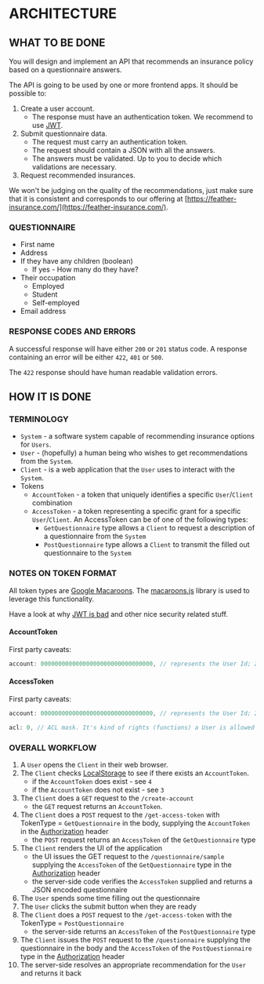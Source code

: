 # ARCHITECTURE

## WHAT TO BE DONE

You will design and implement an API that recommends an insurance policy based on a questionnaire answers.

The API is going to be used by one or more frontend apps. It should be possible to:

1. Create a user account.
    - The response must have an authentication token. We recommend to use [JWT](https://jwt.io/).
2. Submit questionnaire data.
    - The request must carry an authentication token.
    - The request should contain a JSON with all the answers.
    - The answers must be validated. Up to you to decide which validations are necessary.
3. Request recommended insurances.

We won't be judging on the quality of the recommendations, just make sure that it is consistent and corresponds to our offering at [https://feather-insurance.com/](https://feather-insurance.com/).

### QUESTIONNAIRE

- First name
- Address
- If they have any children (boolean)
  - If yes - How many do they have?
- Their occupation
  - Employed
  - Student
  - Self-employed
- Email address

### RESPONSE CODES AND ERRORS

A successful response will have either `200` or `201` status code. A response containing an error will be either `422`, `401` or `500`.

The `422` response should have human readable validation errors.

## HOW IT IS DONE

### TERMINOLOGY

- `System` - a software system capable of recommending insurance options for `Users`.
- `User` - (hopefully) a human being who wishes to get recommendations from the `System`.
- `Client` - is a web application that the `User` uses to interact with the `System`.
- Tokens
  - `AccountToken` - a token that uniquely identifies a specific `User`/`Client` combination
  - `AccessToken` - a token representing a specific grant for a specific `User`/`Client`. An AccessToken can be of one of the following types:
    - `GetQuestionnaire` type allows a `Client` to request a description of a questionnaire from the `System`
    - `PostQuestionnaire` type allows a `Client` to transmit the filled out questionnaire to the `System`

### NOTES ON TOKEN FORMAT

All token types are [Google Macaroons](https://research.google/pubs/pub41892/). The [macaroons.js](https://github.com/nitram509/macaroons.js) library is used to leverage this functionality.

Have a look at why [JWT is bad](https://latacora.micro.blog/a-childs-garden/) and other nice security related stuff.

#### AccountToken

First party caveats:

```javascript
account: 00000000000000000000000000000000, // represents the User Id; 256 bits; see randombytes_buf: https://libsodium.gitbook.io/doc/generating_random_data
```

#### AccessToken

First party caveats:

```javascript
account: 00000000000000000000000000000000, // represents the User Id; 256 bits; see randombytes_buf: https://libsodium.gitbook.io/doc/generating_random_data
```

```javascript
acl: 0, // ACL mask. It's kind of rights (functions) a User is allowed to execute on the server-side
```

### OVERALL WORKFLOW

1. A `User` opens the `Client` in their web browser.
2. The `Client` checks [LocalStorage](https://developer.mozilla.org/en-US/docs/Web/API/Window/localStorage) to see if there exists an `AccountToken`.
    - if the `AccountToken` does exist - see `4`
    - if the `AccountToken` does not exist - see `3`
3. The `Client` does a `GET` request to the `/create-account`
    - the `GET` request returns an `AccountToken`.
4. The `Client` does a `POST` request to the `/get-access-token` with TokenType = `GetQuestionnaire` in the body, supplying the `AccountToken` in the [Authorization](https://developer.mozilla.org/en-US/docs/Web/HTTP/Headers/Authorization) header
    - the `POST` request returns an `AccessToken` of the `GetQuestionnaire` type
5. The `Client` renders the UI of the application
    - the UI issues the GET request to the `/questionnaire/sample` supplying the `AccessToken` of the `GetQuestionnaire` type in the [Authorization](https://developer.mozilla.org/en-US/docs/Web/HTTP/Headers/Authorization) header
    - the server-side code verifies the `AccessToken` supplied and returns a JSON encoded questionnaire
7. The `User` spends some time filling out the questionnaire
8. The `User` clicks the submit button when they are ready
9. The `Client` does a `POST` request to the `/get-access-token` with the TokenType = `PostQuestionnaire`
    - the server-side returns an `AccessToken` of the `PostQuestionnaire` type
10. The `Client` issues the `POST` request to the `/questionnaire` supplying the questionnaire in the body and the `AccessToken` of the `PostQuestionnaire` type in the [Authorization](https://developer.mozilla.org/en-US/docs/Web/HTTP/Headers/Authorization) header
11. The server-side resolves an appropriate recommendation for the `User` and returns it back
